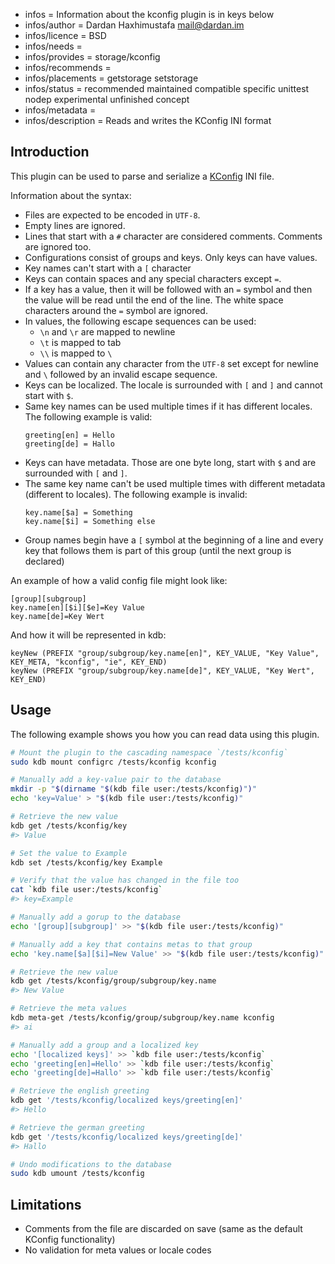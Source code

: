 - infos = Information about the kconfig plugin is in keys below
- infos/author = Dardan Haxhimustafa <mail@dardan.im>
- infos/licence = BSD
- infos/needs =
- infos/provides = storage/kconfig
- infos/recommends =
- infos/placements = getstorage setstorage
- infos/status = recommended maintained compatible specific unittest nodep experimental unfinished concept
- infos/metadata =
- infos/description = Reads and writes the KConfig INI format

## Introduction

This plugin can be used to parse and serialize a [KConfig](https://cgit.kde.org/kconfig.git) INI file.

Information about the syntax:

- Files are expected to be encoded in `UTF-8`.
- Empty lines are ignored.
- Lines that start with a `#` character are considered comments. Comments are ignored too.
- Configurations consist of groups and keys. Only keys can have values.
- Key names can't start with a `[` character
- Keys can contain spaces and any special characters except `=`.
- If a key has a value, then it will be followed with an `=` symbol and then the value will be read until the end of the line.
  The white space characters around the `=` symbol are ignored.
- In values, the following escape sequences can be used:
  - `\n` and `\r` are mapped to newline
  - `\t` is mapped to tab
  - `\\` is mapped to `\`
- Values can contain any character from the `UTF-8` set except for newline and `\` followed by an invalid escape sequence.
- Keys can be localized. The locale is surrounded with `[` and `]` and cannot start with `$`.
- Same key names can be used multiple times if it has different locales. The following example is valid:
  ```
  greeting[en] = Hello
  greeting[de] = Hallo
  ```
- Keys can have metadata. Those are one byte long, start with `$` and are surrounded with `[` and `]`.
- The same key name can't be used multiple times with different metadata (different to locales). The following example is invalid:
  ```
  key.name[$a] = Something
  key.name[$i] = Something else
  ```
- Group names begin have a `[` symbol at the beginning of a line and every key that follows them is part of this group (until the next
  group is declared)

An example of how a valid config file might look like:

```
[group][subgroup]
key.name[en][$i][$e]=Key Value
key.name[de]=Key Wert
```

And how it will be represented in kdb:

```
keyNew (PREFIX "group/subgroup/key.name[en]", KEY_VALUE, "Key Value", KEY_META, "kconfig", "ie", KEY_END)
keyNew (PREFIX "group/subgroup/key.name[de]", KEY_VALUE, "Key Wert", KEY_END)
```

## Usage

The following example shows you how you can read data using this plugin.

```sh
# Mount the plugin to the cascading namespace `/tests/kconfig`
sudo kdb mount configrc /tests/kconfig kconfig

# Manually add a key-value pair to the database
mkdir -p "$(dirname "$(kdb file user:/tests/kconfig)")"
echo 'key=Value' > "$(kdb file user:/tests/kconfig)"

# Retrieve the new value
kdb get /tests/kconfig/key
#> Value

# Set the value to Example
kdb set /tests/kconfig/key Example

# Verify that the value has changed in the file too
cat `kdb file user:/tests/kconfig`
#> key=Example

# Manually add a gorup to the database
echo '[group][subgroup]' >> "$(kdb file user:/tests/kconfig)"

# Manually add a key that contains metas to that group
echo 'key.name[$a][$i]=New Value' >> "$(kdb file user:/tests/kconfig)"

# Retrieve the new value
kdb get /tests/kconfig/group/subgroup/key.name
#> New Value

# Retrieve the meta values
kdb meta-get /tests/kconfig/group/subgroup/key.name kconfig
#> ai

# Manually add a group and a localized key
echo '[localized keys]' >> `kdb file user:/tests/kconfig`
echo 'greeting[en]=Hello' >> `kdb file user:/tests/kconfig`
echo 'greeting[de]=Hallo' >> `kdb file user:/tests/kconfig`

# Retrieve the english greeting
kdb get '/tests/kconfig/localized keys/greeting[en]'
#> Hello

# Retrieve the german greeting
kdb get '/tests/kconfig/localized keys/greeting[de]'
#> Hallo

# Undo modifications to the database
sudo kdb umount /tests/kconfig
```

## Limitations

- Comments from the file are discarded on save (same as the default KConfig functionality)
- No validation for meta values or locale codes
